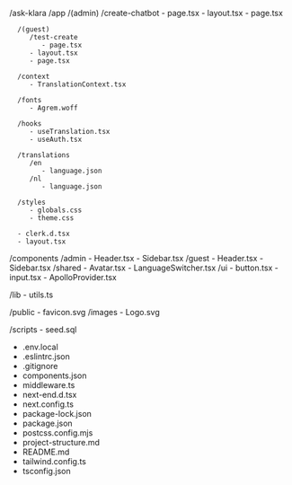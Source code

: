 /ask-klara
   /app
      /(admin)
         /create-chatbot
            - page.tsx
         - layout.tsx
         - page.tsx

      /(guest)
         /test-create
            - page.tsx
         - layout.tsx
         - page.tsx
         
      /context
         - TranslationContext.tsx

      /fonts
         - Agrem.woff
      
      /hooks
         - useTranslation.tsx
         - useAuth.tsx
      
      /translations
         /en
            - language.json
         /nl
            - language.json

      /styles
         - globals.css
         - theme.css

      - clerk.d.tsx
      - layout.tsx

   /components
      /admin
         - Header.tsx
         - Sidebar.tsx
      /guest
         - Header.tsx
         - Sidebar.tsx
      /shared
         - Avatar.tsx
         - LanguageSwitcher.tsx
      /ui 
         - button.tsx
         - input.tsx
      - ApolloProvider.tsx

   /lib
      - utils.ts

   /public
      - favicon.svg
      /images
         - Logo.svg

   /scripts
      - seed.sql 
   
   - .env.local
   - .eslintrc.json
   - .gitignore
   - components.json
   - middleware.ts
   - next-end.d.tsx
   - next.config.ts
   - package-lock.json
   - package.json
   - postcss.config.mjs
   - project-structure.md
   - README.md
   - tailwind.config.ts
   - tsconfig.json
